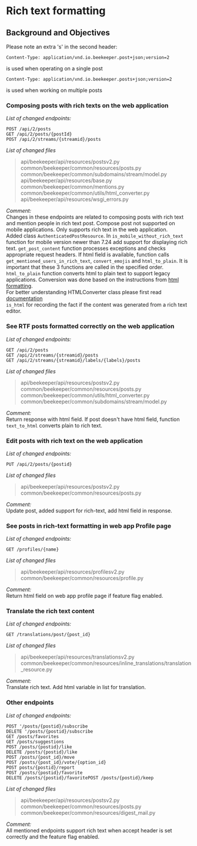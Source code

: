 # Rich text formatting

## Background and Objectives

Please note an extra 's' in the second header:
```
Content-Type: application/vnd.io.beekeeper.post+json;version=2
```
is used when operating on a single post
```
Content-Type: application/vnd.io.beekeeper.posts+json;version=2
```
is used when working on multiple posts


### Composing posts with rich texts on the web application
*List of changed endpoints:*
```
POST /api/2/posts
GET /api/2/posts/{postId}
POST /api/2/streams/{streamid}/posts
```
*List of changed files*  
> api/beekeeper/api/resources/postsv2.py  
> common/beekeeper/common/resources/posts.py  
> common/beekeeper/common/subdomains/stream/model.py  
> api/beekeeper/api/resources/base.py  
> common/beekeeper/common/mentions.py  
> common/beekeeper/common/utils/html_converter.py  
> api/beekeeper/api/resources/wsgi_errors.py

*Comment:*  
Changes in these endpoints are related to composing posts with rich text and mention people in rich text post.
Compose post not supported on mobile applications. Only supports rich text in the web application.  
Added class ```AuthenticatedPostResource```. 
In ```is_mobile_without_rich_text``` function for mobile version newer than 7.24 add support for displaying rich text.
```get_post_content``` function processes exceptions and checks appropriate request headers. 
If html field is available, function calls ```get_mentioned_users_in_rich_text```, ```convert_emojis``` and ```html_to_plain```.
It is important that these 3 functions are called in the specified order.  
```html_to_plain``` function converts html to plain text to support legacy applications. 
Conversion was done based on the instructions from [html formatting](https://docs.google.com/document/d/1NLqT_AH4LFckNPTEgXLO6tbgTgxGDEsaAMujrNs2xxM/edit#heading=h.j14kso86812h).  
For better understanding HTMLConverter class please first read [documentation](https://docs.python.org/3/library/html.parser.html)  
```is_html``` for recording the fact if the content was generated from a rich text editor.


### See RTF posts formatted correctly on the web application
*List of changed endpoints:*
```
GET /api/2/posts
GET /api/2/streams/{streamid}/posts
GET /api/2/streams/{streamid}/labels/{labels}/posts
```
*List of changed files*  
> api/beekeeper/api/resources/postsv2.py  
> common/beekeeper/common/resources/posts.py
> common/beekeeper/common/utils/html_converter.py  
> common/beekeeper/common/subdomains/stream/model.py

*Comment:*  
Return response with html field. If post doesn't have html field, function ```text_to_html``` converts plain to rich text. 

###  Edit posts with rich text on the web application
*List of changed endpoints:*
```
PUT /api/2/posts/{postid}
```
*List of changed files*  
> api/beekeeper/api/resources/postsv2.py  
> common/beekeeper/common/resources/posts.py

*Comment:*  
Update post, added support for rich-text, add html field in response.

### See posts in rich-text formatting in web app Profile page 

*List of changed endpoints:*
```
GET /profiles/{name}
```
*List of changed files*  
> api/beekeeper/api/resources/profilesv2.py  
> common/beekeeper/common/resources/profile.py

*Comment:*  
Return html field on web app profile page if feature flag enabled.

### Translate the rich text content
*List of changed endpoints:*
```
GET /translations/post/{post_id}
```
*List of changed files*  
> api/beekeeper/api/resources/translationsv2.py  
> common/beekeeper/common/resources/inline_translations/translation_resource.py  

*Comment:*  
Translate rich text. Add html variable in list for translation.

### Other endpoints

*List of changed endpoints:*
```
POST '/posts/{postid}/subscribe
DELETE '/posts/{postid}/subscribe
GET /posts/favorites
GET /posts/suggestions
POST /posts/{postid}/like
DELETE /posts/{postid}/like
POST /posts/{post_id}/move
POST /posts/{post_id}/vote/{option_id}
POST posts/{postid}/report
POST /posts/{postid}/favorite
DELETE /posts/{postid}/favoritePOST /posts/{postid}/keep
```
*List of changed files*  
> api/beekeeper/api/resources/postsv2.py  
> common/beekeeper/common/resources/posts.py  
> common/beekeeper/common/resources/digest_mail.py  

*Comment:*  
All mentioned endpoints support rich text when accept header is set correctly and the feature flag enabled.
